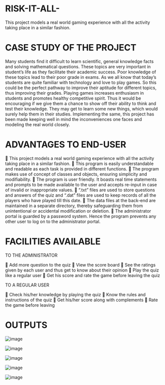 # RISK-IT-ALL-
This project models a real world gaming experience with all the activity taking place in a similar fashion. 

# CASE STUDY OF THE PROJECT

Many students find it difficult to learn scientific, general knowledge facts and solving mathematical questions. These topics are very important in student’s life as they facilitate their academic success.
Poor knowledge of these topics lead to their poor grade in exams. As we all know that today’s students are quite familiar with technology and love to play games. So this could be the perfect pathway to improve their aptitude for different topics, thus improving their grades.
Playing games increases enthusiasm in students and promotes healthy competitive spirit. Thus it would be encouraging if we give them a chance to show off their ability to think and test their knowledge. They may get to learn some new things, which would surely help them in their studies.
Implementing the same, this project has been made keeping well in mind the inconveniences one faces and modeling the real world closely. 
 
# ADVANTAGES TO END-USER
	This project models a real world gaming experience with all the activity taking place in a similar fashion.
	This program is easily understandable and readable as each task is provided in different functions.
	The program makes use of concept of classes and objects, ensuring simplicity and modifiability.
	The program is user friendly. It boasts real time statements and prompts to be made available to the user and accepts re-input in case of invalid or inappropriate values.
	“.txt” files are used to store questions and answers of the quiz and “.dat” files are used to keep records of all the players who have played till this date.
	The data files at the back-end are maintained in a separate directory, thereby safeguarding them from unintentional or accidental modification or deletion.
	The administrator portal is guarded by a password system. Hence the program prevents any other user to log on to the administrator portal.


# FACILITIES AVAILABLE

TO THE ADMINISTRATOR

	Add more question to the quiz
	View the score board
	See the ratings given by each user and thus get to know about their opinion
	Play the quiz like a regular user 
	Get his score and rate the game before leaving the quiz


TO A REGULAR USER

	Check his/her knowledge by playing the quiz
	Know the rules and instructions of the quiz
	Get his/her score along with complements
	 Rate the game before leaving

# OUTPUTS

![image](https://github.com/user-attachments/assets/0b071dd2-db3f-44f9-a2aa-ab12ceef052e)

![image](https://github.com/user-attachments/assets/7347b742-11db-4e43-9362-d004af1704ed)

![image](https://github.com/user-attachments/assets/16d3b8db-6d7a-426d-99bf-d1e5b105ec00)

![image](https://github.com/user-attachments/assets/5afcecf9-8b65-4aa7-8933-1ffa164b8168)

![image](https://github.com/user-attachments/assets/fed82cf7-4479-4643-a0d2-9fdc526c7c8a)
